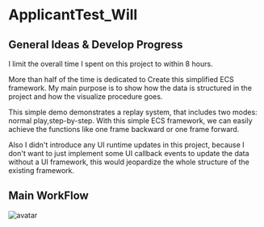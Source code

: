 # ApplicantTest_Will

## General Ideas & Develop Progress
I limit the overall time I spent on this project to within 8 hours.

More than half of the time is dedicated to Create this simplified ECS framework.
My main purpose is to show how the data is structured in the project and how the visualize procedure goes.

This simple demo demonstrates a replay system, that includes two modes: normal play,step-by-step. With this simple
ECS framework, we can easily achieve the functions like one frame backward or one frame forward.

Also I didn't introduce any UI runtime updates in this project, because I don't want to just implement some UI callback
events to update the data without a UI framework, this would jeopardize the whole structure of the existing framework.


## Main WorkFlow

![avatar](https://github.com/happyWilliams/ApplicantTest_Will/blob/main/WorkFlow.png)